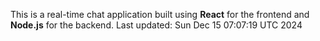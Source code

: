 This is a real-time chat application built using **React** for the frontend and **Node.js** for the backend.
Last updated: Sun Dec 15 07:07:19 UTC 2024
